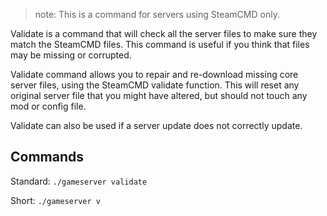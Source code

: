 > note: This is a command for servers using SteamCMD only.

Validate is a command that will check all the server files to make sure they match the SteamCMD files. This command is useful if you think that files may be missing or corrupted.

Validate command allows you to repair and re-download missing core server files, using the SteamCMD validate function. This will reset any original server file that you might have altered, but should not touch any mod or config file.

Validate can also be used if a server update does not correctly update.

## Commands

Standard: `./gameserver validate`

Short: `./gameserver v`